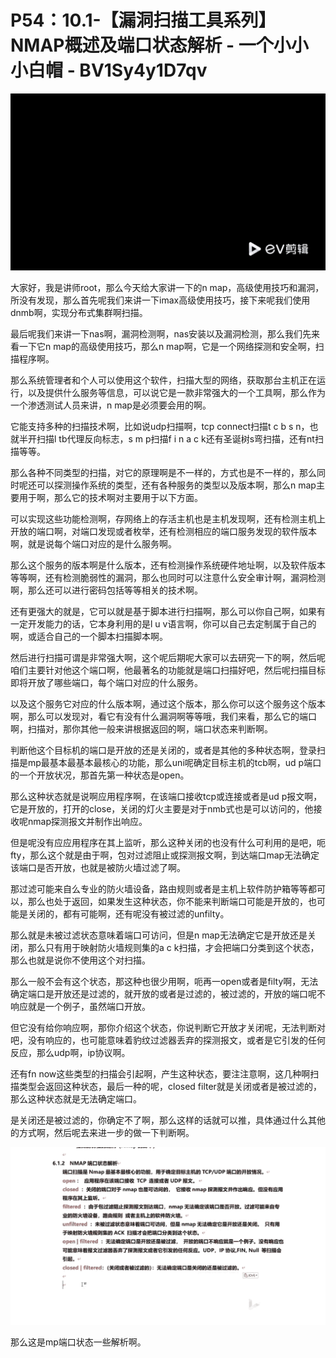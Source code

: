 # P54：10.1-【漏洞扫描工具系列】NMAP概述及端口状态解析 - 一个小小小白帽 - BV1Sy4y1D7qv

![](img/78bd1cd9b0236d3d323c339384d2b2c5_0.png)

大家好，我是讲师root，那么今天给大家讲一下的n map，高级使用技巧和漏洞，所没有发现，那么首先呢我们来讲一下imax高级使用技巧，接下来呢我们使用dnmb啊，实现分布式集群啊扫描。

最后呢我们来讲一下nas啊，漏洞检测啊，nas安装以及漏洞检测，那么我们先来看一下它n map的高级使用技巧，那么n map啊，它是一个网络探测和安全啊，扫描程序啊。

那么系统管理者和个人可以使用这个软件，扫描大型的网络，获取那台主机正在运行，以及提供什么服务等信息，可以说它是一款非常强大的一个工具啊，那么作为一个渗透测试人员来讲，n map是必须要会用的啊。

它能支持多种的扫描技术啊，比如说udp扫描啊，tcp connect扫描t c b s n，也就半开扫描l tb代理反向标志，s m p扫描f i n a c k还有圣诞树s弯扫描，还有nt扫描等等。

那么各种不同类型的扫描，对它的原理啊是不一样的，方式也是不一样的，那么同时呢还可以探测操作系统的类型，还有各种服务的类型以及版本啊，那么n map主要用于啊，那么它的技术啊对主要用于以下方面。

可以实现这些功能检测啊，存网络上的存活主机也是主机发现啊，还有检测主机上开放的端口啊，对端口发现或者枚举，还有检测相应的端口服务发现的软件版本啊，就是说每个端口对应的是什么服务啊。

那么这个服务的版本啊是什么版本，还有检测操作系统硬件地址啊，以及软件版本等等啊，还有检测脆弱性的漏洞，那么也同时可以注意什么安全审计啊，漏洞检测啊，那么还可以进行密码包括等等相关的技术啊。

还有更强大的就是，它可以就是基于脚本进行扫描啊，那么可以你自己啊，如果有一定开发能力的话，它本身利用的是l u v语言啊，你可以自己去定制属于自己的啊，或适合自己的一个脚本扫描脚本啊。

然后进行扫描可谓是非常强大啊，这个呢后期呢大家可以去研究一下的啊，然后呢咱们主要针对他这个端口啊，他最著名的功能就是端口扫描好吧，然后呢扫描目标即将开放了哪些端口，每个端口对应的什么服务。

以及这个服务它对应的什么版本啊，通过这个版本，那么你可以这个服务这个版本啊，那么可以发现对，看它有没有什么漏洞啊等等哦，我们来看，那么它的端口啊，扫描对，那你其他一般来讲根据返回的啊，端口状态来判断啊。

判断他这个目标机的端口是开放的还是关闭的，或者是其他的多种状态啊，登录扫描是mp最基本最基本最核心的功能，那么uni呢确定目标主机的tcb啊，ud p端口的一个开放状况，那首先第一种状态是open。

那么这种状态就是说啊应用程序啊，在该端口接收tcp或连接或者是ud p报文啊，它是开放的，打开的close，关闭的灯火主要是对于nmb式也是可以访问的，他接收呢nmap探测报文并制作出响应。

但是呢没有应应用程序在其上监听，那么这种关闭的也没有什么可利用的是吧，呃fty，那么这个就是由于啊，包对过滤阻止或探测报文啊，到达端口map无法确定该端口是否开放，也就是被防火墙过滤了啊。

那过滤可能来自么专业的防火墙设备，路由规则或者是主机上软件防护箱等等都可以，那么也处于返回，如果发生这种状态，你不能来判断端口可能是开放的，也可能是关闭的，都有可能啊，还有呢没有被过滤的unfilty。

那么就是未被过滤状态意味着端口可访问，但是n map无法确定它是开放还是关闭，那么只有用于映射防火墙规则集的a c k扫描，才会把端口分类到这个状态，那么也就是说你不使用这个对扫描。

那么一般不会有这个状态，那这种也很少用啊，呃再一open或者是filty啊，无法确定端口是开放还是过滤的，就开放的或者是过滤的，被过滤的，开放的端口呢不响应就是一个例子，虽然端口开放。

但它没有给你响应啊，那你介绍这个状态，你说判断它开放才关闭呢，无法判断对吧，没有响应的，也可能意味着豹纹过滤器丢弃的探测报文，或者是它引发的任何反应，那么udp啊，ip协议啊。

还有fn now这些类型的扫描会引起啊，产生这种状态，要注注意啊，这几种啊扫描类型会返回这种状态，最后一种的呢，closed filter就是关闭或者是被过滤的，那么这种状态就是无法确定端口。

是关闭还是被过滤的，你确定不了啊，那么这样的话就可以推，具体通过什么其他的方式啊，然后呢去来进一步的做一下判断啊。



![](img/78bd1cd9b0236d3d323c339384d2b2c5_2.png)

那么这是mp端口状态一些解析啊。
